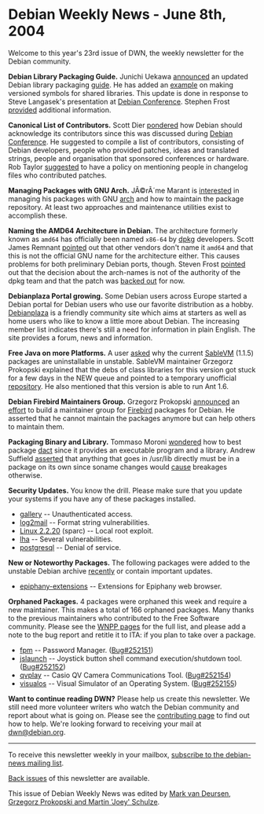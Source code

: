 
Debian Weekly News - June 8th, 2004
===================================


Welcome to this year's 23rd issue of DWN, the weekly newsletter for the
Debian community.


**Debian Library Packaging Guide.** Junichi Uekawa [announced](https://lists.debian.org/debian-devel/2004/06/msg00069.html) an updated Debian library packaging [guide](http://www.netfort.gr.jp/~dancer/column/libpkg-guide/libpkg-guide.html). He has added an [example](http://www.netfort.gr.jp/~dancer/column/libpkg-guide/libpkg-guide.html#SHAREDVERSIONLIBHOWTO) on making versioned symbols for shared libraries. This update is
done in response to Steve Langasek's presentation at [Debian Conference](https://www.debian.org/events/2004/0526-debconf). Stephen Frost
[provided](https://lists.debian.org/debian-devel/2004/06/msg00077.html) additional information.


**Canonical List of Contributors.** Scott Dier [pondered](https://lists.debian.org/debian-devel/2004/06/msg00095.html) how Debian should acknowledge its contributors since this was
discussed during [Debian
Conference](https://www.debian.org/events/2004/0526-debconf). He suggested to compile a list of contributors, consisting of
Debian developers, people who provided patches, ideas and translated strings,
people and organisation that sponsored conferences or hardware. Rob Taylor [suggested](https://lists.debian.org/debian-devel/2004/06/msg00104.html)
to have a policy on mentioning people in changelog files who contributed
patches.


**Managing Packages with GNU Arch.** JÃ©rÃ´me Marant is [interested](https://lists.debian.org/debian-devel/2004/06/msg00146.html) in managing his packages with GNU [arch](https://packages.debian.org/tla) and how to maintain the
package repository. At least two approaches and maintenance utilities exist
to accomplish these.


**Naming the AMD64 Architecture in Debian.** The architecture
formerly known as `amd64` has officially been named `x86-64` by [dpkg](https://packages.debian.org/dpkg)
developers. Scott James Remnant [pointed](https://lists.debian.org/debian-devel/2004/06/msg00177.html)
out that other vendors don't name it `amd64` and that this is not
the official GNU name for the architecture either. This causes problems for
both preliminary Debian ports, though. Steven Frost [pointed](https://lists.debian.org/debian-devel/2004/06/msg00184.html)
out that the decision about the arch-names is
not of the authority of the dpkg team and that the patch was [backed
out](https://lists.debian.org/debian-devel/2004/06/msg00212.html) for now.


**Debianplaza Portal growing.** Some Debian users across Europe
started a Debian portal for Debian users who use our favorite
distribution as a hobby. [Debianplaza](https://forums.debian.net/) is a friendly
community site which aims at starters as well as home users who like to
know a little more about Debian. The increasing member list indicates
there's still a need for information in plain English. The site provides
a forum, news and information.


**Free Java on more Platforms.** A user [asked](https://lists.debian.org/debian-java/2004/06/msg00004.html)
why the current [SableVM](http://www.sablevm.org) (1.1.5) packages
are uninstallable in unstable. SableVM maintainer Grzegorz Prokopski
explained that the debs of class libraries for this version got stuck
for a few days in the NEW queue and pointed to a temporary unofficial [repository](http://gadek.debian.net/debs/). He also
mentioned that this version is able to run Ant 1.6.


**Debian Firebird Maintainers Group.** Grzegorz Prokopski [announced](https://lists.debian.org/debian-devel/2004/06/msg00258.html) an [effort](http://firebird.debian.net/) to build a
maintainer group for [Firebird](https://packages.debian.org/src:firebird) packages for Debian. He asserted that he cannot maintain the
packages anymore but can help others to maintain them.


**Packaging Binary and Library.** Tommaso Moroni [wondered](https://lists.debian.org/debian-devel/2004/06/msg00273.html) how to best package [dact](http://www.rkeene.org/files/oss/dact/release/) since it
provides an executable program and a library. Andrew Suffield [asserted](https://lists.debian.org/debian-devel/2004/06/msg00299.html) that anything that goes in /usr/lib directly must be in a package
on its own since soname changes would [cause](https://lists.debian.org/debian-devel/2004/06/msg00352.html)
breakages otherwise.


**Security Updates.** You know the drill. Please make sure
that you update your systems if you have any of these packages installed.


* [gallery](https://www.debian.org/security/2004/dsa-512) --
 Unauthenticated access.
* [log2mail](https://www.debian.org/security/2004/dsa-513) --
 Format string vulnerabilities.
* [Linux 2.2.20](https://www.debian.org/security/2004/dsa-514) (sparc) --
 Local root exploit.
* [lha](https://www.debian.org/security/2004/dsa-515) --
 Several vulnerabilities.
* [postgresql](https://www.debian.org/security/2004/dsa-516) --
 Denial of service.


**New or Noteworthy Packages.** The following packages were
added to the unstable Debian archive [recently](https://packages.debian.org/unstable/newpkg_main) or contain
important updates.


* [epiphany-extensions](https://packages.debian.org/unstable/gnome/epiphany-extensions)
 -- Extensions for Epiphany web browser.


**Orphaned Packages.** 4 packages were orphaned this week and
require a new maintainer. This makes a total of 166 orphaned packages. Many
thanks to the previous maintainers who contributed to the Free Software
community. Please see the [WNPP pages](https://www.debian.org/devel/wnpp/) for
the full list, and please add a note to the bug report and retitle it to ITA:
if you plan to take over a package.


* [fpm](https://packages.debian.org/unstable/gnome/fpm)
 -- Password Manager.
 ([Bug#252151](https://bugs.debian.org/252151))
* [jslaunch](https://packages.debian.org/unstable/admin/jslaunch)
 -- Joystick button shell command execution/shutdown tool.
 ([Bug#252152](https://bugs.debian.org/252152))
* [qvplay](https://packages.debian.org/unstable/graphics/qvplay)
 -- Casio QV Camera Communications Tool.
 ([Bug#252154](https://bugs.debian.org/252154))
* [visualos](https://packages.debian.org/unstable/gnome/visualos)
 -- Visual Simulator of an Operating System.
 ([Bug#252155](https://bugs.debian.org/252155))


**Want to continue reading DWN?** Please help us create this
newsletter. We still need more volunteer writers who watch the Debian
community and report about what is going on. Please see the [contributing page](https://www.debian.org/News/weekly/contributing) to find out how
to help. We're looking forward to receiving your mail at [dwn@debian.org](mailto:dwn@debian.org).




---



 To receive this newsletter weekly in your mailbox, [subscribe to the debian-news mailing list](https://lists.debian.org/debian-news/).



[Back issues](https://www.debian.org/News/weekly/) of this newsletter are available.



This issue of Debian Weekly News was edited by [Mark van Deursen, Grzegorz Prokopski and Martin 'Joey' Schulze](mailto:dwn@debian.org).




